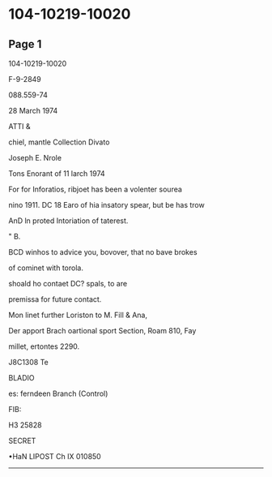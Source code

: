 # 104-10219-10020

## Page 1

104-10219-10020

F-9-2849

088.559-74

28 March 1974

ATTI &

chiel, mantle Collection Divato

Joseph E. Nrole

Tons Enorant of 11 larch 1974

For for Inforatios, ribjoet has been a volenter sourea

nino 1911. DC 18 Earo of hia insatory spear, but be has trow

AnD ln proted Intoriation of taterest.

" B.

BCD winhos to advice you, bovover, that no bave brokes

of cominet with torola.

shoald ho contaet DC? spals, to are

premissa for future contact.

Mon linet further Loriston to M. Fill & Ana,

Der apport Brach oartional sport Section, Roam 810, Fay

millet, ertontes 2290.

J8C1308 Te

BLADIO

es: ferndeen Branch (Control)

FIB:

H3 25828

SECRET

•HaN LIPOST Ch IX 010850

---


